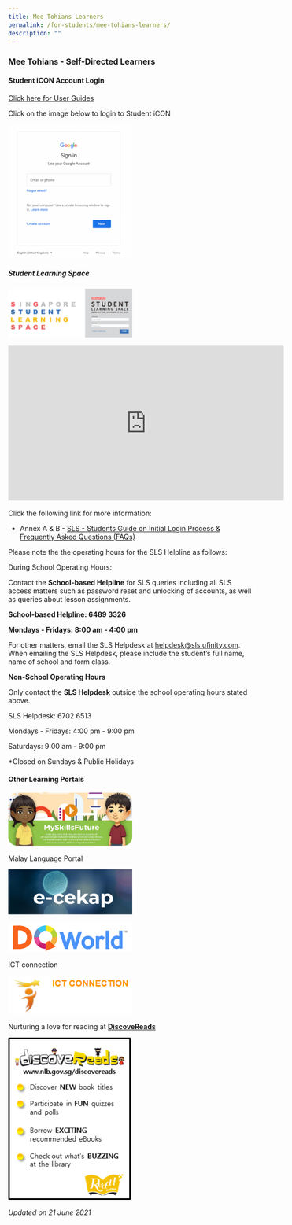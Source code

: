 ```yaml
---
title: Mee Tohians Learners
permalink: /for-students/mee-tohians-learners/
description: ""
---
```

### Mee Tohians - Self-Directed Learners

#### Student iCON Account Login

[Click here for User Guides](https://meetohschool.padlet.org/MTSPDdept/Parentkitforicon)&nbsp;  

Click on the image below to login to Student iCON

<p><a href="[https://workspace.google.com/dashboard)">  
<img style="width:50%" src="/images/fs1.png">  
</a></p>

##### Student Learning Space

<p><a href="[https://vle.learning.moe.edu.sg/login)">  
<img style="width:50%" src="/images/fs2.png">  
</a></p>

<iframe width="560" height="315" src="https://www.youtube.com/embed/YTLJBmTqdYM" title="YouTube video player" frameborder="0" allow="accelerometer; autoplay; clipboard-write; encrypted-media; gyroscope; picture-in-picture" allowfullscreen=""></iframe>

Click the following link for more information:

*   Annex A &amp; B -&nbsp;[SLS - Students Guide on Initial Login Process &amp; Frequently Asked Questions (FAQs)](/files/slsmtsannex.pdf)

Please note the the operating hours for the SLS Helpline as follows:

During School Operating Hours:

Contact the&nbsp;**School-based Helpline**&nbsp;for SLS queries including all SLS access matters such as password reset and unlocking of accounts, as well as queries about lesson assignments.

**School-based Helpline: 6489 3326**

**Mondays - Fridays: 8:00 am - 4:00 pm**

For other matters, email the SLS Helpdesk at&nbsp;[helpdesk@sls.ufinity.com](mailto:helpdesk@sls.ufinity.com). When emailing the SLS Helpdesk, please include the student’s full name, name of school and form class.

**Non-School Operating Hours**

Only contact the&nbsp;**SLS Helpdesk**&nbsp;outside the school operating hours stated above.

SLS Helpdesk: 6702 6513

Mondays - Fridays: 4:00 pm - 9:00 pm

Saturdays: 9:00 am - 9:00 pm

\*Closed on Sundays &amp; Public Holidays

#### Other Learning Portals

<p><a href="[https://www.myskillsfuture.gov.sg/content/student/en/primary.html](https://www.myskillsfuture.gov.sg/content/student/en/primary.html)">  
<img style="width:50%" src="/images/fs3.png">  
</a></p>

Malay Language Portal 
<p><a href="[https://sites.google.com/view/e-cekap](https://sites.google.com/view/e-cekap)">  
<img style="width:50%" src="/images/fs4.png">  
</a></p>

<p><a href="[https://www.dqworld.net/#!/landing](https://www.dqworld.net/#!/landing)">  
<img style="width:50%" src="/images/fs5.png">  
</a></p>

ICT connection 
<p><a href="[https://ictconnection.moe.edu.sg/cyber-wellness/for-students](https://ictconnection.moe.edu.sg/cyber-wellness/for-students)">  
<img style="width:50%" src="/images/fs6.png">  
</a></p>

Nurturing a love for reading at [**DiscoveReads**](https://childrenandteens.nlb.gov.sg/)
<p><a href="[https://childrenandteens.nlb.gov.sg/](https://childrenandteens.nlb.gov.sg/)">  
<img style="width:50%" src="/images/fs7.png">  
</a></p>

*Updated on 21 June 2021*
